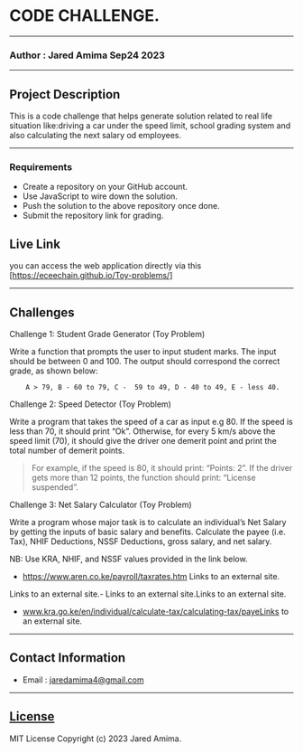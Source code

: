 #  CODE CHALLENGE.
*****
### Author : Jared Amima Sep24 2023
****
## Project Description
This is a code challenge that helps generate solution related to real life situation like:driving a car under the speed limit, school grading system and also calculating the next salary od employees.
******
### Requirements
* Create a repository on your GitHub account. 
* Use JavaScript to wire down the solution.
* Push the solution to the above repository once done.
* Submit the repository link for grading.

## Live Link
you can access the web application directly via this [https://eceechain.github.io/Toy-problems/]
*****
## Challenges
Challenge 1: Student Grade Generator (Toy Problem)

Write a function that prompts the user to input student marks. The input should be between 0 and 100. The output should correspond the correct grade, as shown below: 

        A > 79, B - 60 to 79, C -  59 to 49, D - 40 to 49, E - less 40.

Challenge 2: Speed Detector (Toy Problem)

Write a program that takes the speed of a car as input e.g 80. If the speed is less than 70, it should print “Ok”. Otherwise, for every 5 km/s above the speed limit (70), it should give the driver one demerit point and print the total number of demerit points.

   > For example, if the speed is 80, it should print: “Points: 2”. If the driver gets more than 12 points, the function should print: “License suspended”.

Challenge 3: Net Salary Calculator (Toy Problem)

Write a program whose major task is to calculate an individual’s Net Salary by getting the inputs of basic salary and benefits. Calculate the payee (i.e. Tax), NHIF Deductions, NSSF Deductions, gross salary, and net salary. 

NB: Use KRA, NHIF, and NSSF values provided in the link below.

- https://www.aren.co.ke/payroll/taxrates.htm Links to an external site.

Links to an external site.-  Links to an external site.Links to an external site.

- www.kra.go.ke/en/individual/calculate-tax/calculating-tax/payeLinks to an external site.


*****
## Contact Information
* Email : jaredamima4@gmail.com
*****
## [License](LICENSE)
MIT License
Copyright (c) 2023 Jared Amima.